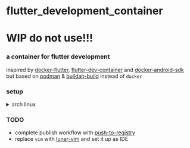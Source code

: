 # flutter_development_container

# WIP do not use!!!

### a container for flutter development 

inspired by [docker-flutter][docker-flutter#link], [flutter-dev-container][flutter-dev-container#link] and [docker-android-sdk][docker-android-sdk#link]\
but based on [podman][podman#link] & [buildah-build][buildah-build#link] instead of `docker`

### setup

<details>
<summary> arch linux</summary>

```console
yes "y" | sudo pacman -Syyu && \
yes "y" |sudo pacman -S podman
```
</details>

### TODO

- complete publish workflow with [push-to-registry][push-to-registry#link]
- replace `vim` with [lunar-vim][lunar-vim#link] and set it up as IDE

[docker-flutter#link]: https://github.com/matsp/docker-flutter
[flutter-dev-container#link]: https://github.com/lucashilles/flutter-dev-container
[fvm#link]: https://github.com/leoafarias/fvm
[buildah#link]: https://github.com/containers/buildah
[podman#link]: https://github.com/containers/podman
[buildah-build#link]: https://github.com/marketplace/actions/buildah-build
[push-to-registry#link]: https://github.com/marketplace/actions/push-to-registry
[docker-android-sdk#link]:https://github.com/docker-android-sdk/android-29/blob/master/Dockerfile
[lunar-vim#link]:https://github.com/LunarVim/LunarVim
